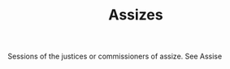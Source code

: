 ---
title: Assizes
letter: A
permalink: "/definitions/assizes.html"
body: Sessions of the justices or commissioners of assize. See Assise
published_at: '2018-07-07'
source: Black's Law Dictionary
layout: post
---
